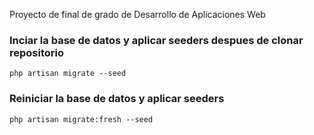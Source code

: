 Proyecto de final de grado de Desarrollo de Aplicaciones Web

### Inciar la base de datos y aplicar seeders despues de clonar repositorio

``` 
php artisan migrate --seed 
```

### Reiniciar la base de datos y aplicar seeders

``` 
php artisan migrate:fresh --seed 
```
